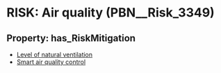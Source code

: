 # RISK: __Air quality__ (PBN__Risk_3349)

## Property: has_RiskMitigation

* [Level of natural ventilation](PBN__Mitigation_2132)
* [Smart air quality control](PBN__Mitigation_2239)

